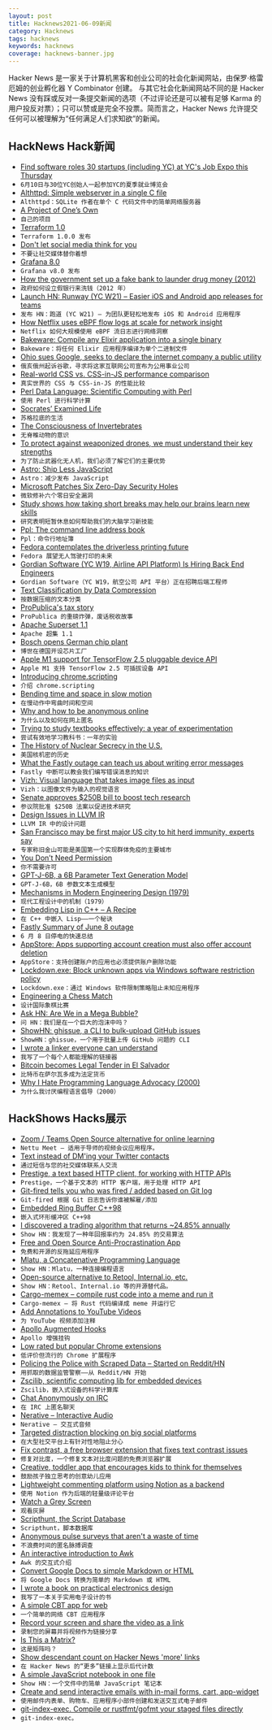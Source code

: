 ```yaml
---
layout: post
title: Hacknews2021-06-09新闻
category: Hacknews
tags: hacknews
keywords: hacknews
coverage: hacknews-banner.jpg
---
```


Hacker News 是一家关于计算机黑客和创业公司的社会化新闻网站，由保罗·格雷厄姆的创业孵化器 Y Combinator 创建。
与其它社会化新闻网站不同的是 Hacker News 没有踩或反对一条提交新闻的选项（不过评论还是可以被有足够 Karma 的用户投反对票）；只可以赞或是完全不投票。简而言之，Hacker News 允许提交任何可以被理解为“任何满足人们求知欲”的新闻。

## HackNews Hack新闻


- [Find software roles 30 startups (including YC) at YC's Job Expo this Thursday](https://www.workatastartup.com/events/startup-tech-expo-summer-2021)
- `6月10日与30位YC创始人一起参加YC的夏季就业博览会`
- [Althttpd: Simple webserver in a single C file](https://sqlite.org/althttpd/doc/trunk/althttpd.md)
- `Althttpd：SQLite 作者在单个 C 代码文件中的简单网络服务器`
- [A Project of One’s Own](http://paulgraham.com/own.html)
- `自己的项目`
- [Terraform 1.0](https://github.com/hashicorp/terraform/releases/tag/v1.0.0)
- `Terraform 1.0.0 发布`
- [Don't let social media think for you](https://www.disgustinglyoptimistic.com/post/don-t-let-social-media-think-for-you)
- `不要让社交媒体替你着想`
- [Grafana 8.0](https://github.com/grafana/grafana/releases/tag/v8.0.0)
- `Grafana v8.0 发布`
- [How the government set up a fake bank to launder drug money (2012)](https://www.npr.org/sections/money/2012/11/20/165590860/episode-418-how-the-government-set-up-a-fake-bank-to-launder-drug-money)
- `政府如何设立假银行来洗钱（2012 年）`
- [Launch HN: Runway (YC W21) – Easier iOS and Android app releases for teams](item?id=27435377)
- `发布 HN：跑道 (YC W21) – 为团队更轻松地发布 iOS 和 Android 应用程序`
- [How Netflix uses eBPF flow logs at scale for network insight](https://netflixtechblog.com/how-netflix-uses-ebpf-flow-logs-at-scale-for-network-insight-e3ea997dca96)
- `Netflix 如何大规模使用 eBPF 流日志进行网络洞察`
- [Bakeware: Compile any Elixir application into a single binary](https://github.com/bake-bake-bake/bakeware)
- `Bakeware：将任何 Elixir 应用程序编译为单个二进制文件`
- [Ohio sues Google, seeks to declare the internet company a public utility](https://www.dispatch.com/story/news/politics/2021/06/08/ohio-sues-google-seeks-declare-search-engine-public-utility/7602213002/)
- `俄亥俄州起诉谷歌，寻求将这家互联网公司宣布为公用事业公司`
- [Real-world CSS vs. CSS-in-JS performance comparison](https://pustelto.com/blog/css-vs-css-in-js-perf/)
- `真实世界的 CSS 与 CSS-in-JS 的性能比较`
- [Perl Data Language: Scientific Computing with Perl](http://pdl.perl.org/)
- `使用 Perl 进行科学计算`
- [Socrates’ Examined Life](https://antigonejournal.com/2021/06/socrates-examined-life/)
- `苏格拉底的生活`
- [The Consciousness of Invertebrates](https://lithub.com/how-science-has-revealed-the-inner-consciousness-of-invertebrates)
- `无脊椎动物的意识`
- [To protect against weaponized drones, we must understand their key strengths](https://spectrum.ieee.org/robotics/military-robots/to-protect-against-weaponized-drones-we-must-understand-their-key-strengths)
- `为了防止武器化无人机，我们必须了解它们的主要优势`
- [Astro: Ship Less JavaScript](https://astro.build/blog/introducing-astro)
- `Astro：减少发布 JavaScript`
- [Microsoft Patches Six Zero-Day Security Holes](https://krebsonsecurity.com/2021/06/microsoft-patches-six-zero-day-security-holes/)
- `微软修补六个零日安全漏洞`
- [Study shows how taking short breaks may help our brains learn new skills](https://www.ninds.nih.gov/News-Events/News-and-Press-Releases/Press-Releases/Study-shows-how-taking-short-breaks-may-help-our-brains)
- `研究表明短暂休息如何帮助我们的大脑学习新技能`
- [Ppl: The command line address book](https://github.com/hendotcat/ppl)
- `Ppl：命令行地址簿`
- [Fedora contemplates the driverless printing future](https://lwn.net/SubscriberLink/857502/485fadb4c27b4587/)
- `Fedora 展望无人驾驶打印的未来`
- [Gordian Software (YC W19, Airline API Platform) Is Hiring Back End Engineers](https://jobs.ashbyhq.com/GordianSoftware/0ea0a67e-3621-4b28-ab56-3f27a956af22)
- `Gordian Software（YC W19，航空公司 API 平台）正在招聘后端工程师`
- [Text Classification by Data Compression](https://maxhalford.github.io/blog/text-classification-by-compression/)
- `按数据压缩的文本分类`
- [ProPublica's tax story](https://savingjournalism.substack.com/p/propublicas-bombshell-bullshit-tax)
- `ProPublica 的重磅炸弹，废话税收故事`
- [Apache Superset 1.1](https://github.com/apache/superset/tree/master/RELEASING/release-notes-1-1)
- `Apache 超集 1.1`
- [Bosch opens German chip plant](https://www.reuters.com/technology/bosch-opens-german-chip-plant-its-biggest-ever-investment-2021-06-07/)
- `博世在德国开设芯片工厂`
- [Apple M1 support for TensorFlow 2.5 pluggable device API](https://developer.apple.com/metal/tensorflow-plugin/)
- `Apple M1 支持 TensorFlow 2.5 可插拔设备 API`
- [Introducing chrome.scripting](https://developer.chrome.com/en/blog/crx-scripting-api/)
- `介绍 chrome.scripting`
- [Bending time and space in slow motion](https://petapixel.com/2021/06/07/this-guy-bends-time-and-space-in-slow-motion/)
- `在慢动作中弯曲时间和空间`
- [Why and how to be anonymous online](https://startpage.com/privacy-please/startpage-articles/why-and-how-to-be-anonymous-online)
- `为什么以及如何在网上匿名`
- [Trying to study textbooks effectively: a year of experimentation](https://www.lesswrong.com/posts/79dP94fEhGGcGmyDE/trying-to-study-textbooks-effectively-a-year-of)
- `尝试有效地学习教科书：一年的实验`
- [The History of Nuclear Secrecy in the U.S.](https://inference-review.com/article/secrets)
- `美国核机密的历史`
- [What the Fastly outage can teach us about writing error messages](https://onlineornot.com/what-fastly-outage-can-teach-about-writing-error-messages)
- `Fastly 中断可以教会我们编写错误消息的知识`
- [Vizh: Visual language that takes image files as input](https://github.com/TartanLlama/vizh)
- `Vizh：以图像文件为输入的视觉语言`
- [Senate approves $250B bill to boost tech research](https://www.wsj.com/articles/senate-approves-250-billion-bill-to-boost-tech-research-11623192584)
- `参议院批准 $250B 法案以促进技术研究`
- [Design Issues in LLVM IR](https://www.npopov.com/2021/06/02/Design-issues-in-LLVM-IR.html)
- `LLVM IR 中的设计问题`
- [San Francisco may be first major US city to hit herd immunity, experts say](https://www.theguardian.com/us-news/2021/jun/08/san-francisco-covid-herd-immunity)
- `专家称旧金山可能是美国第一个实现群体免疫的主要城市`
- [You Don’t Need Permission](https://steveblank.com/2021/06/04/you-dont-need-permission/)
- `你不需要许可`
- [GPT-J-6B, a 6B Parameter Text Generation Model](https://github.com/kingoflolz/mesh-transformer-jax)
- `GPT-J-6B，6B 参数文本生成模型`
- [Mechanisms in Modern Engineering Design (1979)](https://mirtitles.org/2018/10/13/mechanisms-in-modern-engineering-design-artobolevsky/)
- `现代工程设计中的机制（1979）`
- [Embedding Lisp in C++ – A Recipe](https://lambdafaktorie.com/embedding-lisp-in-c-a-recipe/)
- `在 C++ 中嵌入 Lisp——一个秘诀`
- [Fastly Summary of June 8 outage](https://www.fastly.com/blog/summary-of-june-8-outage)
- `6 月 8 日停电的快速总结`
- [AppStore: Apps supporting account creation must also offer account deletion](https://developer.apple.com/app-store/review/guidelines/#data-collection-and-storage)
- `AppStore：支持创建账户的应用也必须提供账户删除功能`
- [Lockdown.exe: Block unknown apps via Windows software restriction policy](https://www.d7xtech.com/lockdown/)
- `Lockdown.exe：通过 Windows 软件限制策略阻止未知应用程序`
- [Engineering a Chess Match](https://blog.mbrt.dev/posts/chess-eng/)
- `设计国际象棋比赛`
- [Ask HN: Are We in a Mega Bubble?](item?id=27443944)
- `问 HN：我们是在一个巨大的泡沫中吗？`
- [ShowHN: ghissue, a CLI to bulk-upload GitHub issues](https://github.com/hcgatewood/ghissue)
- `ShowHN：ghissue，一个用于批量上传 GitHub 问题的 CLI`
- [I wrote a linker everyone can understand](https://briancallahan.net/blog/20210609.html)
- `我写了一个每个人都能理解的链接器`
- [Bitcoin becomes Legal Tender in El Salvador](https://www.coindesk.com/its-official-el-salvadors-legislature-votes-to-adopt-bitcoin-as-legal-tender)
- `比特币在萨尔瓦多成为法定货币`
- [Why I Hate Programming Language Advocacy (2000)](https://www.perl.com/pub/2000/12/advocacy.html/)
- `为什么我讨厌编程语言倡导（2000）`


## HackShows Hacks展示

- [ Zoom / Teams Open Source alternative for online learning](https://github.com/fmeringdal/nettu-meet)
- `Nettu Meet – 适用于导师的视频会议应用程序。 `
- [ Text instead of DM'ing your Twitter contacts](https://fiotron.com)
- `通过短信与您的社交媒体联系人交流`
- [ Prestige, a text based HTTP client, for working with HTTP APIs](https://prestigemad.com)
- `Prestige，一个基于文本的 HTTP 客户端，用于处理 HTTP API`
- [ Git-fired tells you who was fired / added based on Git log](https://github.com/michaellee8/pubenvconfig/blob/master/scripts/git-fired)
- `Git-fired 根据 Git 日志告诉你谁被解雇/添加`
- [ Embedded Ring Buffer C++98](https://github.com/Bambofy/EmbeddedRingBuffer)
- `嵌入式环形缓冲区 C++98`
- [ I discovered a trading algorithm that returns ~24.85% annually](https://github.com/KibaeKim/SectorTradingAlgorithm)
- `Show HN：我发现了一种年回报率约为 24.85% 的交易算法`
- [ Free and Open Source Anti-Procrastination App](https://dontwaste.today/)
- `免费和开源的反拖延应用程序`
- [ Mlatu, a Concatenative Programming Language](https://github.com/brightly-salty/mlatu)
- `Show HN：Mlatu，一种连接编程语言`
- [ Open-source alternative to Retool, Internal.io, etc.](https://github.com/ToolJet/ToolJet/)
- `Show HN：Retool、Internal.io 等的开源替代品。`
- [ Cargo-memex – compile rust code into a meme and run it](https://github.com/mattsse/cargo-memex)
- `Cargo-memex – 将 Rust 代码编译成 meme 并运行它`
- [ Add Annotations to YouTube Videos](https://annotated.video/watch/7eb818b6-2406-4562-b6e4-a4f94bbb0660)
- `为 YouTube 视频添加注释`
- [ Apollo Augmented Hooks](https://github.com/appmotion/apollo-augmented-hooks)
- `Apollo 增强挂钩`
- [ Low rated but popular Chrome extensions](https://airtable.com/shrMVhkTKrWGQcL9i/tblRqLgz3UlFCvG0D)
- `低评价但流行的 Chrome 扩展程序`
- [ Policing the Police with Scraped Data – Started on Reddit/HN](https://docs.pdap.io/)
- `用抓取的数据监管警察——从 Reddit/HN 开始`
- [ Zscilib, scientific computing lib for embedded devices](https://github.com/zscilib/zscilib)
- `Zscilib，嵌入式设备的科学计算库`
- [ Chat Anonymously on IRC](https://github.com/realrasengan/anonbot/)
- `在 IRC 上匿名聊天`
- [ Nerative – Interactive Audio](item?id=27429543)
- `Nerative – 交互式音频`
- [ Targeted distraction blocking on big social platforms](https://www.otli.io)
- `在大型社交平台上有针对性地阻止分心`
- [ Fix contrast, a free browser extension that fixes text contrast issues](https://fixa11y.com/)
- `修复对比度，一个修复文本对比度问题的免费浏览器扩展`
- [ Creative, toddler app that encourages kids to think for themselves](https://playpokpok.com)
- `鼓励孩子独立思考的创意幼儿应用`
- [ Lightweight commenting platform using Notion as a backend](https://github.com/ousmanedev/akwaba)
- `使用 Notion 作为后端的轻量级评论平台`
- [ Watch a Grey Screen](https://play.google.com/store/apps/details?id=com.wags.watchagreyscreen)
- `观看灰屏`
- [ Scripthunt, the Script Database](https://scripthunt.sh)
- `Scripthunt，脚本数据库`
- [ Anonymous pulse surveys that aren't a waste of time](https://www.chekkin.co)
- `不浪费时间的匿名脉搏调查`
- [ An interactive introduction to Awk](https://www.n8ta.com/projects/awk.html)
- `Awk 的交互式介绍`
- [ Convert Google Docs to simple Markdown or HTML](https://gsuite.google.com/marketplace/app/docs_to_markdown/700168918607)
- `将 Google Docs 转换为简单的 Markdown 或 HTML`
- [ I wrote a book on practical electronics design](http://designingelectronics.com)
- `我写了一本关于实用电子设计的书`
- [ A simple CBT app for web](https://aureliocbt.com/)
- `一个简单的网络 CBT 应用程序`
- [ Record your screen and share the video as a link](https://recordjoy.com)
- `录制您的屏幕并将视频作为链接分享`
- [ Is This a Matrix?](https://isthisamatrix.com/)
- `这是矩阵吗？`
- [ Show descendant count on Hacker News 'more' links](https://gist.github.com/shawwn/3c1b71d69482afde15efb163925f2c7a)
- `在 Hacker News 的“更多”链接上显示后代计数`
- [ A simple JavaScript notebook in one file](https://github.com/timcwinkler/javascript-notebook)
- `Show HN：一个文件中的简单 JavaScript 笔记本`
- [ Create and send interactive emails with in-mail forms, cart, app-widget](https://www.mailmodo.com/)
- `使用邮件内表单、购物车、应用程序小部件创建和发送交互式电子邮件`
- [ git-index-exec. Compile or rustfmt/gofmt your staged files directly](https://gist.github.com/cormacrelf/5ac5a9f949fa1d8d2d85e5e9eedcf045)
- `git-index-exec。`

